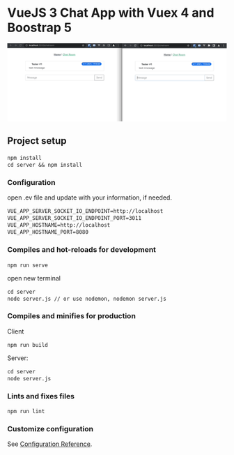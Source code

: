 # VueJS 3 Chat App with Vuex 4 and Boostrap 5
![](demo-app.gif)

## Project setup
```
npm install
cd server && npm install
```

### Configuration
open .ev file and update with your information, if needed.
```
VUE_APP_SERVER_SOCKET_IO_ENDPOINT=http://localhost
VUE_APP_SERVER_SOCKET_IO_ENDPOINT_PORT=3011
VUE_APP_HOSTNAME=http://localhost
VUE_APP_HOSTNAME_PORT=8080
```

### Compiles and hot-reloads for development
```
npm run serve
```
open new terminal
```
cd server
node server.js // or use nodemon, nodemon server.js
```

### Compiles and minifies for production
Client 
```
npm run build
```
Server:
```
cd server
node server.js
```

### Lints and fixes files
```
npm run lint
```

### Customize configuration
See [Configuration Reference](https://cli.vuejs.org/config/).
